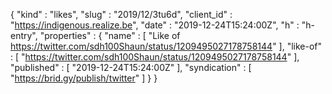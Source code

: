 {
  "kind" : "likes",
  "slug" : "2019/12/3tu6d",
  "client_id" : "https://indigenous.realize.be",
  "date" : "2019-12-24T15:24:00Z",
  "h" : "h-entry",
  "properties" : {
    "name" : [ "Like of https://twitter.com/sdh100Shaun/status/1209495027178758144" ],
    "like-of" : [ "https://twitter.com/sdh100Shaun/status/1209495027178758144" ],
    "published" : [ "2019-12-24T15:24:00Z" ],
    "syndication" : [ "https://brid.gy/publish/twitter" ]
  }
}
